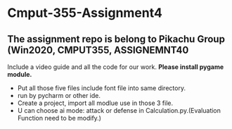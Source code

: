 # Cmput-355-Assignment4
## The assignment repo is belong to Pikachu Group (Win2020, CMPUT355, ASSIGNEMNT40
Include a video guide and all the code for our work.
**Please install pygame module.**

* Put all those five files include font file into same directory.
* run by pycharm or other ide. 
* Create a project, import all modlue use in those 3 file.
* U can choose ai mode: attack or defense in Calculation.py.(Evaluation Function need to be modify.)

